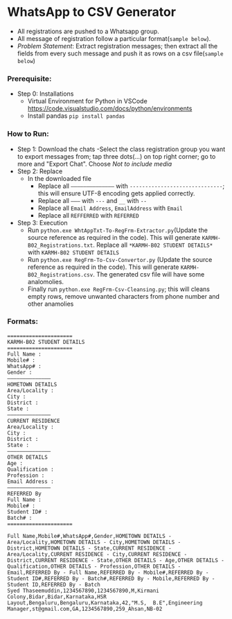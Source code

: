 # WhatsApp to CSV Generator 
- All registrations are pushed to a Whatsapp group.
- All message of registration follow a particular format(`sample below`).
- *Problem Statement*: Extract registration messages; then extract all the fields from every such message and push it as rows on a csv file(`sample below`)
### Prerequisite:
- Step 0: Installations    
    - Virtual Environment for Python in VSCode https://code.visualstudio.com/docs/python/environments
    - Install pandas `pip install pandas`
      
### How to Run:
- Step 1: Download the chats
    -Select the class registration group you want to export messages from; tap three dots(...) on top right corner; go to more and "Export Chat". Choose *Not to include media*
- Step 2: Replace
    - In the downloaded file
        - Replace all `——————————————` with `------------------------------`; this will ensure UTF-8 encoding gets applied correctly.
        - Replace all `———` with `---` and `__` with `--`
        - Replace all `Email Address`, `EmailAddress` with `Email`
        - Replace all `REFFERRED` with `REFERRED`
- Step 3: Execution
    - Run `python.exe WhtAppTxt-To-RegFrm-Extractor.py`(Update the source reference as required in the code). This will generate `KARMH-B02_Registrations.txt`. Replace all `*KARMH-B02 STUDENT DETAILS*` with `KARMH-B02 STUDENT DETAILS`
    - Run `python.exe RegFrm-To-Csv-Convertor.py` (Update the source reference as required in the code). This will generate `KARMH-B02_Registrations.csv`. The generated csv file will have some analomolies. 
    - Finally run `python.exe RegFrm-Csv-Cleansing.py`; this will cleans empty rows, remove unwanted characters from phone number and other anamolies
### Formats:

```
=====================
KARMH-B02 STUDENT DETAILS
=====================
Full Name : 
Mobile# : 
WhatsApp# : 
Gender : 
——————————————	
HOMETOWN DETAILS
Area/Locality : 
City : 
District : 
State : 
——————————————	
CURRENT RESIDENCE
Area/Locality : 
City : 
District : 
State : 
——————————————	
OTHER DETAILS
Age : 
Qualification : 
Profession : 
Email Address : 
——————————————	
REFERRED By
Full Name : 
Mobile# : 
Student ID# : 
Batch# : 
=====================
```
```
Full Name,Mobile#,WhatsApp#,Gender,HOMETOWN DETAILS - Area/Locality,HOMETOWN DETAILS - City,HOMETOWN DETAILS - District,HOMETOWN DETAILS - State,CURRENT RESIDENCE - Area/Locality,CURRENT RESIDENCE - City,CURRENT RESIDENCE - District,CURRENT RESIDENCE - State,OTHER DETAILS - Age,OTHER DETAILS - Qualification,OTHER DETAILS - Profession,OTHER DETAILS - Email,REFERRED By - Full Name,REFERRED By - Mobile#,REFERRED By - Student ID#,REFERRED By - Batch#,REFERRED By - Mobile,REFERRED By - Student ID,REFERRED By - Batch
Syed Thaseemuddin,1234567890,1234567890,M,Kirmani Colony,Bidar,Bidar,Karnataka,HSR Layout,Bengaluru,Bengaluru,Karnataka,42,"M.S,  B.E",Engineering Manager,st@gmail.com,GA,1234567890,259_Ahsan,NB-02
```
